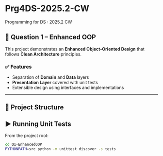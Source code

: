 # Prg4DS-2025.2-CW
Programming for DS : 2025.2 CW

## 📌 Question 1 – Enhanced OOP

This project demonstrates an **Enhanced Object-Oriented Design** that follows **Clean Architecture** principles.

### ✅ Features
- Separation of **Domain** and **Data** layers  
- **Presentation Layer** covered with unit tests  
- Extensible design using interfaces and implementations  

---

## 📂 Project Structure

## ▶️ Running Unit Tests

From the project root:

```bash
cd Q1-EnhancedOOP
PYTHONPATH=src python -m unittest discover -s tests